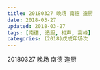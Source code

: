 ```yaml
---
title: 20180327 晚场 南德 造厨
date: 2018-03-27
updated: 2018-03-27
tags: [南德, 造厨, 相声, 高峰]
categories: (2018)戊戌年场次 
---
```

20180327 晚场 南德 造厨
